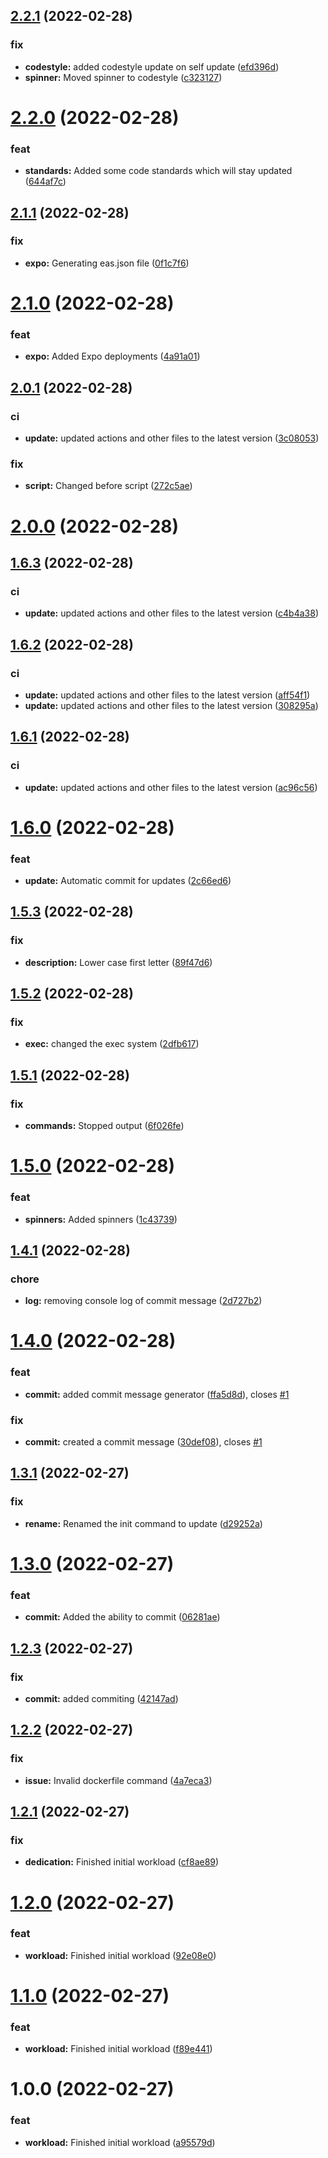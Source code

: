 ## [2.2.1](https://github.com/tech3k/t3/compare/v2.2.0...v2.2.1) (2022-02-28)


### fix

* **codestyle:** added codestyle update on self update ([efd396d](https://github.com/tech3k/t3/commit/efd396d02092c6e4e24a0f581eec1dc9e38a5704))
* **spinner:** Moved spinner to codestyle ([c323127](https://github.com/tech3k/t3/commit/c323127cd85afcc66bd5301961bf1b97e001d749))

# [2.2.0](https://github.com/tech3k/t3/compare/v2.1.1...v2.2.0) (2022-02-28)

### feat

- **standards:** Added some code standards which will stay updated ([644af7c](https://github.com/tech3k/t3/commit/644af7c2927b7960fc498cbacc35857779c22810))

## [2.1.1](https://github.com/tech3k/t3/compare/v2.1.0...v2.1.1) (2022-02-28)

### fix

- **expo:** Generating eas.json file ([0f1c7f6](https://github.com/tech3k/t3/commit/0f1c7f6ecf3774f497dc2a9070b23cffb5beff44))

# [2.1.0](https://github.com/tech3k/t3/compare/v2.0.1...v2.1.0) (2022-02-28)

### feat

- **expo:** Added Expo deployments ([4a91a01](https://github.com/tech3k/t3/commit/4a91a01ac0e9726e98bb0fa532452aae8fe52288))

## [2.0.1](https://github.com/tech3k/t3/compare/v2.0.0...v2.0.1) (2022-02-28)

### ci

- **update:** updated actions and other files to the latest version ([3c08053](https://github.com/tech3k/t3/commit/3c08053c7a79469c26c878accd28cfa1857e9d24))

### fix

- **script:** Changed before script ([272c5ae](https://github.com/tech3k/t3/commit/272c5ae69b6e88ee65f3fe50018a2e2c1d061f99))

# [2.0.0](https://github.com/tech3k/t3/compare/v1.6.3...v2.0.0) (2022-02-28)

## [1.6.3](https://github.com/tech3k/t3/compare/v1.6.2...v1.6.3) (2022-02-28)

### ci

- **update:** updated actions and other files to the latest version ([c4b4a38](https://github.com/tech3k/t3/commit/c4b4a38b42ce29d57328324eef6f984187fff565))

## [1.6.2](https://github.com/tech3k/t3/compare/v1.6.1...v1.6.2) (2022-02-28)

### ci

- **update:** updated actions and other files to the latest version ([aff54f1](https://github.com/tech3k/t3/commit/aff54f1544251114dcdfbcf23379519986d36a11))
- **update:** updated actions and other files to the latest version ([308295a](https://github.com/tech3k/t3/commit/308295adad240c4f45f87be85f0c9782ba61aaee))

## [1.6.1](https://github.com/tech3k/t3/compare/v1.6.0...v1.6.1) (2022-02-28)

### ci

- **update:** updated actions and other files to the latest version ([ac96c56](https://github.com/tech3k/t3/commit/ac96c56d1eb470e148080e7c64b99469f1bf8ad9))

# [1.6.0](https://github.com/tech3k/t3/compare/v1.5.3...v1.6.0) (2022-02-28)

### feat

- **update:** Automatic commit for updates ([2c66ed6](https://github.com/tech3k/t3/commit/2c66ed6b4db6e926b781a164b3d383fd97994760))

## [1.5.3](https://github.com/tech3k/t3/compare/v1.5.2...v1.5.3) (2022-02-28)

### fix

- **description:** Lower case first letter ([89f47d6](https://github.com/tech3k/t3/commit/89f47d63bf5dd3ae232ae3f6e038fd3d32d87874))

## [1.5.2](https://github.com/tech3k/t3/compare/v1.5.1...v1.5.2) (2022-02-28)

### fix

- **exec:** changed the exec system ([2dfb617](https://github.com/tech3k/t3/commit/2dfb617e5a350aaaa1e657cdddb6a8181cf0e92b))

## [1.5.1](https://github.com/tech3k/t3/compare/v1.5.0...v1.5.1) (2022-02-28)

### fix

- **commands:** Stopped output ([6f026fe](https://github.com/tech3k/t3/commit/6f026fe4f85e32c07c433a085c083b06e41d5fb5))

# [1.5.0](https://github.com/tech3k/t3/compare/v1.4.1...v1.5.0) (2022-02-28)

### feat

- **spinners:** Added spinners ([1c43739](https://github.com/tech3k/t3/commit/1c437397e59ea1d47b1a1cfae6e9968609d1ff63))

## [1.4.1](https://github.com/tech3k/t3/compare/v1.4.0...v1.4.1) (2022-02-28)

### chore

- **log:** removing console log of commit message ([2d727b2](https://github.com/tech3k/t3/commit/2d727b2b2cdadf1b83fa8e38f7ebcd10c53c4164))

# [1.4.0](https://github.com/tech3k/t3/compare/v1.3.1...v1.4.0) (2022-02-28)

### feat

- **commit:** added commit message generator ([ffa5d8d](https://github.com/tech3k/t3/commit/ffa5d8d3f555e2b5c55a7518273d5941772c30f0)), closes [#1](https://github.com/tech3k/t3/issues/1)

### fix

- **commit:** created a commit message ([30def08](https://github.com/tech3k/t3/commit/30def0836b5c86170c21b89e974f6c666ca04259)), closes [#1](https://github.com/tech3k/t3/issues/1)

## [1.3.1](https://github.com/tech3k/t3/compare/v1.3.0...v1.3.1) (2022-02-27)

### fix

- **rename:** Renamed the init command to update ([d29252a](https://github.com/tech3k/t3/commit/d29252aa3f14b3bc6680f1b199f064a5725087bf))

# [1.3.0](https://github.com/tech3k/t3/compare/v1.2.3...v1.3.0) (2022-02-27)

### feat

- **commit:** Added the ability to commit ([06281ae](https://github.com/tech3k/t3/commit/06281aeeea8ec56e3abbf563156a50b9bf86cb3c))

## [1.2.3](https://github.com/tech3k/t3/compare/v1.2.2...v1.2.3) (2022-02-27)

### fix

- **commit:** added commiting ([42147ad](https://github.com/tech3k/t3/commit/42147adf624f69adaf530920027e3ad84be6312d))

## [1.2.2](https://github.com/tech3k/t3/compare/v1.2.1...v1.2.2) (2022-02-27)

### fix

- **issue:** Invalid dockerfile command ([4a7eca3](https://github.com/tech3k/t3/commit/4a7eca3a03a0b46a0660d3e72f509720f47829d9))

## [1.2.1](https://github.com/tech3k/t3/compare/v1.2.0...v1.2.1) (2022-02-27)

### fix

- **dedication:** Finished initial workload ([cf8ae89](https://github.com/tech3k/t3/commit/cf8ae893734ab6d5d75a41cf0ee209c6b14c0d1b))

# [1.2.0](https://github.com/tech3k/t3/compare/v1.1.0...v1.2.0) (2022-02-27)

### feat

- **workload:** Finished initial workload ([92e08e0](https://github.com/tech3k/t3/commit/92e08e0f47247408ae125b03f13f960ccb197237))

# [1.1.0](https://github.com/tech3k/t3/compare/v1.0.0...v1.1.0) (2022-02-27)

### feat

- **workload:** Finished initial workload ([f89e441](https://github.com/tech3k/t3/commit/f89e441d24e0e610ebfc5ebcd9f1f3c6bceed39c))

# 1.0.0 (2022-02-27)

### feat

- **workload:** Finished initial workload ([a95579d](https://github.com/tech3k/t3/commit/a95579d215d9a18e9bb2ccdbacc2e39fdcbc091a))
